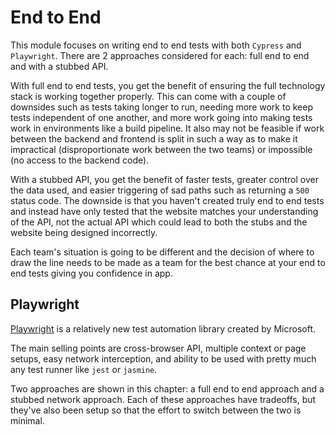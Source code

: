 # End to End

This module focuses on writing end to end tests with both `Cypress` and `Playwright`. There are 2 approaches considered
for each: full end to end and with a stubbed API.

With full end to end tests, you get the benefit of ensuring the full technology stack is working together properly. This
can come with a couple of downsides such as tests taking longer to run, needing more work to keep tests independent of
one another, and more work going into making tests work in environments like a build pipeline. It also may not be
feasible if work between the backend and frontend is split in such a way as to make it impractical (disproportionate
work between the two teams) or impossible (no access to the backend code).

With a stubbed API, you get the benefit of faster tests, greater control over the data used, and easier triggering of
sad paths such as returning a `500` status code. The downside is that you haven't created truly end to end tests and
instead have only tested that the website matches your understanding of the API, not the actual API which could lead
to both the stubs and the website being designed incorrectly.

Each team's situation is going to be different and the decision of where to draw the line needs to be made as a team
for the best chance at your end to end tests giving you confidence in app.

## Playwright

[Playwright](https://playwright.dev/docs/intro/) is a relatively new test automation library created by Microsoft.

The main selling points are cross-browser API, multiple context or page setups, easy network interception, and ability to be
used with pretty much any test runner like `jest` or `jasmine`.

Two approaches are shown in this chapter: a full end to end approach and a stubbed network approach. Each of these approaches
have tradeoffs, but they've also been setup so that the effort to switch between the two is minimal.
